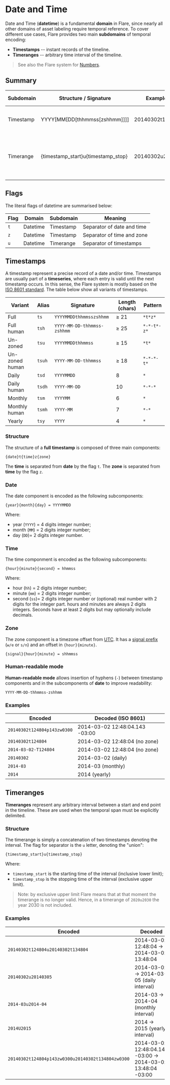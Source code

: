 # Date and Time

Date and Time (**datetime**) is a fundamental **domain** in Flare, since nearly all other domains of asset labeling require temporal reference.
To cover different use cases, Flare provides two main **subdomains** of temporal encoding:

- **Timestamps** -- instant records of the timeline.
- **Timeranges** -- arbitrary time interval of the timeline.

> See also the Flare system for [Numbers](https://github.com/ipo-exe/flare/blob/main/docs/numbers.md).

## Summary

| Subdomain    | Structure / Signature            | Example Encoded                       | Example Decoded                         |
|-------------|----------------------------------|---------------------------------------|-----------------------------------------|
| Timestamp   | YYYY[MM[DD[thhmmss[zshhmm]]]]    | 20140302t124804zw0300                 | 2014-03-02 12:48:04 -03:00              |
| Timerange   | {timestamp_start}u{timestamp_stop} | 20140302u20140305                     | 2014-03-02 → 2014-03-05 (end excl.)     |


## Flags

The literal flags of datetime are summarised below:

| Flag        | Domain     | Subdomain | Meaning                                     |
|-------------|------------|-----------|---------------------------------------------|
|`t`          | Datetime   | Timestamp | Separator of date and time |
|`z`          | Datetime   | Timestamp | Separator of time and zone |
|`u`          | Datetime   | Timerange | Separator of timestamps    |

## Timestamps

A timestamp represent a precise record of a date and/or time.
Timestamps are usually part of a **timeseries**, where each entry is valid until the next timestamp occurs.
In this sense, the Flare system is mostly based on the [ISO 8601 standard](https://en.wikipedia.org/wiki/ISO_8601).
The table below show all variants of timestamps.

| Variant          | Alias  | Signature                     | Length (chars) | Pattern    | 
|-----------------|---------|-------------------------------|----------------|------------|
| Full            | `ts`    | `YYYYMMDDthhmmsszshhmm`       | ≥ 21           | `*t*z*`    |
| Full human      | `tsh`   | `YYYY-MM-DD-thhmmss-zshhmm`   | ≥ 25           | `*-*-t*-z*`| 
| Un-zoned        | `tsu`   | `YYYYMMDDthhmmss`             | ≥ 15           | `*t*`      | 
| Un-zoned human  | `tsuh`  | `YYYY-MM-DD-thhmmss`          | ≥ 18           | `*-*-*-t*` |
| Daily           | `tsd`   | `YYYYMMDD`                    | 8              | `*`        |
| Daily human     | `tsdh`  | `YYYY-MM-DD`                  | 10             | `*-*-*`    | 
| Monthly         | `tsm`   | `YYYYMM`                      | 6              | `*`        |
| Monthly human   | `tsmh`  | `YYYY-MM`                     | 7              | `*-*`      |
| Yearly          | `tsy`   | `YYYY`                        | 4              | `*`        | 


### Structure

The structure of a **full timestamp** is composed of three main components:

```
{date}t{time}z{zone}
```

The **time** is separated from **date** by the flag `t`. The **zone** is separated from **time** by the flag `z`.

### Date
The date component is encoded as the following subcomponents:

```
{year}{month}{day} = YYYYMMDD
```
Where: 
- year (`YYYY`) = 4 digits integer number;
- month (`MM`) = 2 digits integer number;
- day (`DD`)= 2 digits integer number.

### Time

The time componment is encoded as the following subcomponents:
```
{hour}{minute}{second} = hhmmss
```
Where:
- hour (`hh`) = 2 digits integer number;
- minute (`mm`) = 2 digits integer number;
- second (`ss`)= 2 digits integer number or (optional) real number with 2 digits for the integer part.
hours and minutes are always 2 digits integers. Seconds have at least 2 digits but may optionally include decimals.

### Zone

The zone component is a timezone offset from [UTC](https://en.wikipedia.org/wiki/Coordinated_Universal_Time). It has a [signal prefix](https://github.com/ipo-exe/flare/blob/main/docs/numbers.md#signal) (`w/e` or `s/n`) and an offset in `{hour}{minute}`.
```
{signal}{hour}{minute} = shhmmss
```

### Human-readable mode

**Human-readable mode** allows insertion of hyphens (`-`) between timestamp components 
and in the subcomponents of **date** to improve readability:
```
YYYY-MM-DD-thhmmss-zshhmm
```

### Examples

| Encoded                    | Decoded (ISO 8601)             |
|----------------------------|--------------------------------|
| `20140302t124804p143zw0300`| 2014-03-02 12:48:04.143 -03:00 |
| `20140302t124804`          | 2014-03-02 12:48:04 (no zone)  |
| `2014-03-02-T124804`       | 2014-03-02 12:48:04 (no zone)  |
| `20140302`                 | 2014-03-02 (daily)             |
| `2014-03`                  | 2014-03 (monthly)              |
| `2014`                     | 2014 (yearly)                  |


## Timeranges

**Timeranges** represent any arbitrary interval between a start and end point in the timeline. These are used when the temporal span must be explicitly delimited.

### Structure

The timerange is simply a concatenation of two timestamps denoting the interval. The flag for separator is the `u` letter, denoting the "union":
```
{timestamp_start}u{timestamp_stop}
```

Where:
- `timestamp_start` is the starting time of the interval (inclusive lower limit);
- `timestamp_stop` is the stopping time of the interval (exclusive upper limit).

> Note: by exclusive upper limit Flare means that at that moment the timerange is no longer valid.
> Hence, in a timerange of `2020u2030` the year 2030 is not included.

### Examples

| Encoded                                           | Decoded                                   |
|---------------------------------------------------|-------------------------------------------|
| `20140302t124804u20140302t134804`                 | 2014-03-02 12:48:04 → 2014-03-02 13:48:04 |
| `20140302u20140305`                               | 2014-03-02 → 2014-03-05 (daily interval)  |
| `2014-03u2014-04`                                 | 2014-03 → 2014-04 (monthly interval)      |
| `2014U2015`                                       | 2014 → 2015 (yearly interval)             |
| `20140302t124804p143zw0300u20140302t134804zw0300` | 2014-03-02 12:48:04.143 -03:00 → 2014-03-02 13:48:04 -03:00 |




